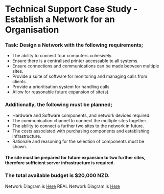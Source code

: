 # Technical Support Case Study - Establish a Network for an Organisation

### Task: Design a Network with the following requirements;

- The ability to connect four computers cohesively.
- Ensure there is a centralised printer accessable to all systems.
- Ensure connections and communications can be made between multiple sites.
- Provide a suite of software for monitoring and managing calls from clients.
- Provide a prioritisation system for handling calls.
- Allow for reasonable future expansion of site(s).

### Additionally, the following must be planned;

- Hardware and Software components, and network devices required.
- The communication channel to connect the multiple sites together.
- The ability to connect a further two sites to the network in future.
- The costs associated with purchasing components and establishing infrastructure.
- Rationale and reasoning for the selection of components must be shown.
#### The site must be prepared for future expansion to two further sites, therefore sufficient server infrastructure is required.

### The total available budget is $20,000 NZD.

Network Diagram is [Here](https://app.diagrams.net/#H20220856%2FResearch-Repository-20220856.github.io%2Fmain%2FTechnical-Support%2FAssignment-Network)
REAL Network Diagram is [Here](https://viewer.diagrams.net/?tags=%7B%7D&highlight=0000ff&edit=_blank&layers=1&nav=1&title=Assignment-Network#R7Z3bcto6FIafhpn2oowl%2BXiZ5tB2mrbZZXfaXDEuFuCJsdi2SKBPv%2BVgGVtywBifQp2bINkWoP%2Fz0lpLkhmgy8X6Q2Av51%2BIg70BVJz1AF0NIISGobB%2FUc1mWwMQRNuaWeA6cd2uYuT%2BwXFlfOFs5To4zJxICfGou8xWTojv4wnN1NlBQJ6yp02Jl33XpT3DUsVoYnty7U%2FXofNtrakpu%2FqP2J3N%2BTsDJT6ysPnJcUU4tx3ylKpC1wN0GRBCt68W60vsRb3H%2B2V73c0LR5MPFmCfFrlgrlD9X%2B12ffNPaH0y%2Flzqv%2Bx%2F3sWtPNreKv7CYfxp6YZ3Afvgy%2BjlYj2LRB5O3HBChhOyWK4oDsKx7TvjJQ7c5RwHthcOl5MBeh8%2BYDqJOkBhhTldeOwlYC%2BXxPXZVdeP7FOHcZ1jh3PsxOdOXc%2B7JB4Jnt8cKUg3LSNqkAbkAaeOTJ%2F%2FkiNcHdav7x9xQF2m4a39G3t3JHSpS3x27DehlCxSJ1x47iw6QMmS1dpxaYKjj8gqyIp6rs%2FelLMVfUC533knskbxOlUV6%2FABkwWmwYadEh9FSB1q24vi%2B8LS9G35aQeZYW6r5im%2B%2BP1kx1jPkrZ3yrMXsfhHgAAlEHoOaucA6rrAgWm0zAHqOWieA9US7UHrHKg9By1wAER70Pq4oJXnwGf973mchAVxVh4OhwgY6vgN8%2BkeWOe%2BHU%2B8Vcg6dbw7vYfkgPNgiJAYlgyJqcmQIK0mSIzDkGDfuYjccVbyiY%2BzugZk5TuJiKxrgs2vqDA0LV6%2B35YRL1%2Bt02dfbdKlO2Z02BeLVNjf6dQOZpgeph87mSBBlibV8TwySHc8rwuwZ1P3MRta5KkRv8NdxPtOeU0yD8kwwRsJySqY4Pi6dDAgNiV7HlBoats5UlPPgCRfvTwzZrXMrF26RUaLS%2FepIztYosImVRBRaY69rVKHR%2BBXxqiKpCFMBKsoo3JTRRll1Nib1GnP40ZYB8VWTZYvjR74m22ePNolLtHRPEGpKaVZm8eTWq8Il4NmCr5OrCQWSg%2BlMqFND6VAzuJJWB0drAVu7Mf2zvgeZ1xTJGece94pkC0gg4zUl5k9yRkHBVJ5JxuZ2M861sxwNw2knbTEZSvuppU3V1pBc8XvqY7YK9WSjIxe1vVXpaZAw%2FaqdJKRoRlZqyFQDEXpbdN%2B2wQ0UWh9l2dMY2vkWCdUl3UqkFgslyvQBu05QTlW5YcRXj46n8PZt4nnhA%2FBx%2Bn8njtLXTEqAEqDV1knSMonGGptRmVf1x5vU0IcPEY2JaTMB7IDZzwnIe1ty4EkpGWItsVUJMuiIpldHZ5uWXIBKDColEkoneipJAYKDE53nwoZqH13x2G3B3XLQklDmOSrFHZ7ZE9d9KBqtlDyyHcZh18SqOwupFk6s8YjpjdtaeIqyQKIhmLhOk70Nu%2Bf5i7Fo6X9zM0TM4jSPVCBnYCGIuZc1JwZrRyCYAUzWrkyyDNa5y8DQqYgA1Bgyzrof6EOKhRvh%2FZ1kCfv%2FgIdLPF%2BaN0syTMJd3EK7mxVkIdkExiSCnqOCsCqSYWcDP3oyY3igLNVAZmSCgjkqMBPauRuyElpj57jtPPVQeW9zt1TJUcF1KwKclD9nWxHhptorffifNUAPILhakAjJ3VW1whxde1dB%2FejsXb77fbb6PvG8TTwTi2wzKZPm54esgAk2ENVkVMbdSVN85UvsFimV%2F50f8QQ86HtK19qgUmiHMiqHNXf2ZT1ov9cAxWUK1Q9a6teVOhger1jWSlkZccGzRRMftGcFDCzuGm60FB1GalcurRS61FeoqvgGNwREU1lf9cX1VBXDzRUt4YFFn%2FUbSG6rjVUYTViiw2pqGGxZYe8%2BeGgkSnX9EzFXp%2BoI4jpCqgGMVW0J00jVmqCvh8TMuO6IjSkNaxhgV07vYZHaihusapbw9IxX7%2Fzqq74UBNnDSCPBBrYeZVPSYH4sN%2BnWfk%2BTR2IIAAZhLr2aeaCoBcI5XoQKrcIPDORPN6kbQzq2ArQY3AAAx0oHcOgQJzYY1A5BnoWg%2FYHhYrXRKY2x%2BqDzHJG86TtIMoQZHeEAKOe7PJeT%2FtgyoE7Wx2JdDQhQkHizGPhpZHCXKcEZM2hjv7a9wSchhW3Gj1WFWNVKgtyPlh1Ky9zPljJC1crwkqBJ3OVu8Gyi2Mp91C7QqeQNkSlpwOR0BBomM7ansVzutFrdCHB3kmjw65et2aXzgfPPqvdtagVKsrQ6FhaW%2B%2FT2m1sGFeQRELbKQzecE9CoyQIPnbrCU2jz2u3MTRocAi1jpEAexKaJwEpEgntDw19drtAyKMXjsi7ld0GqkRc6ZQRsGR6G84aGWeZ4y4MF%2B%2FtHq5a4DrLTHdxuLqV6T43uPp8dxWMwk4xyv4kRktvijDkthpOKxp91ntP7%2FCNw4ddwG5lvcWtEMm%2Bu6P3VAgb9pDaLJ6mnM68WdFVgFndyKXRP5nXeCt90f3zKZinxKfxL6lBlZfjhkFOLJnsrJfCyReZO2bRtPhYg4EYNSZL7dMMiRJVFjZyFvaIAc5VDGAh0VS3r4ec2vvJLnP9GSV%2Bosl56iGkWbWc7ea1ifHJcqefpz83G%2FD1v%2FX3H48W%2FGLn%2FB7gV%2FzEKi5WkwfP9p3dPfLmIgxZhyzYl397rvIgnhPhz7iEbesDD%2Fs5%2FZPe61ncawg%2BRE76s67nvOeiUMcv9fUoFDILQHz4beswVJxdrOgx%2Fbs4KptPr%2B%2Fht4WD9H23VEfCH%2FnZqajsg0aS%2FBNvqL5N5bkdW1N4XsUzlat60HMhPPeN6a9tTZourElLnpV0LJyGuCatst3yrLj7fe3t6bufKUfX%2FwM%3D)<br>




